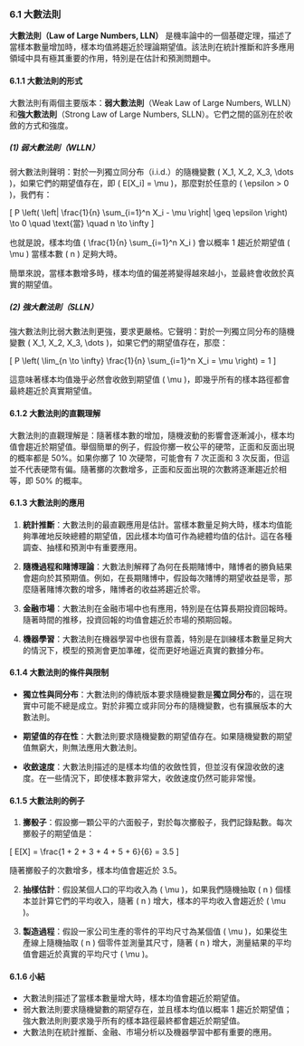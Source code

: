 ### 6.1 大數法則

**大數法則（Law of Large Numbers, LLN）** 是機率論中的一個基礎定理，描述了當樣本數量增加時，樣本均值將趨近於理論期望值。該法則在統計推斷和許多應用領域中具有極其重要的作用，特別是在估計和預測問題中。

#### 6.1.1 大數法則的形式

大數法則有兩個主要版本：**弱大數法則**（Weak Law of Large Numbers, WLLN）和**強大數法則**（Strong Law of Large Numbers, SLLN）。它們之間的區別在於收斂的方式和強度。

##### (1) 弱大數法則（WLLN）

弱大數法則聲明：對於一列獨立同分布（i.i.d.）的隨機變數 \( X_1, X_2, X_3, \dots \)，如果它們的期望值存在，即 \( E[X_i] = \mu \)，那麼對於任意的 \( \epsilon > 0 \)，我們有：

\[
P \left( \left| \frac{1}{n} \sum_{i=1}^n X_i - \mu \right| \geq \epsilon \right) \to 0 \quad \text{當} \quad n \to \infty
\]

也就是說，樣本均值 \( \frac{1}{n} \sum_{i=1}^n X_i \) 會以概率 1 趨近於期望值 \( \mu \) 當樣本數 \( n \) 足夠大時。

簡單來說，當樣本數增多時，樣本均值的偏差將變得越來越小，並最終會收斂於真實的期望值。

##### (2) 強大數法則（SLLN）

強大數法則比弱大數法則更強，要求更嚴格。它聲明：對於一列獨立同分布的隨機變數 \( X_1, X_2, X_3, \dots \)，如果它們的期望值存在，那麼：

\[
P \left( \lim_{n \to \infty} \frac{1}{n} \sum_{i=1}^n X_i = \mu \right) = 1
\]

這意味著樣本均值幾乎必然會收斂到期望值 \( \mu \)，即幾乎所有的樣本路徑都會最終趨近於真實期望值。

#### 6.1.2 大數法則的直觀理解

大數法則的直觀理解是：隨著樣本數的增加，隨機波動的影響會逐漸減小，樣本均值會趨近於期望值。舉個簡單的例子，假設你擲一枚公平的硬幣，正面和反面出現的概率都是 50%。如果你擲了 10 次硬幣，可能會有 7 次正面和 3 次反面，但這並不代表硬幣有偏。隨著擲的次數增多，正面和反面出現的次數將逐漸趨近於相等，即 50% 的概率。

#### 6.1.3 大數法則的應用

1. **統計推斷**：大數法則的最直觀應用是估計。當樣本數量足夠大時，樣本均值能夠準確地反映總體的期望值，因此樣本均值可作為總體均值的估計。這在各種調查、抽樣和預測中有重要應用。

2. **隨機過程和賭博理論**：大數法則解釋了為何在長期賭博中，賭博者的勝負結果會趨向於其預期值。例如，在長期賭博中，假設每次賭博的期望收益是零，那麼隨著賭博次數的增多，賭博者的收益將趨近於零。

3. **金融市場**：大數法則在金融市場中也有應用，特別是在估算長期投資回報時。隨著時間的推移，投資回報的均值會趨近於市場的預期回報。

4. **機器學習**：大數法則在機器學習中也很有意義，特別是在訓練樣本數量足夠大的情況下，模型的預測會更加準確，從而更好地逼近真實的數據分布。

#### 6.1.4 大數法則的條件與限制

- **獨立性與同分布**：大數法則的傳統版本要求隨機變數是**獨立同分布**的，這在現實中可能不總是成立。對於非獨立或非同分布的隨機變數，也有擴展版本的大數法則。
  
- **期望值的存在性**：大數法則要求隨機變數的期望值存在。如果隨機變數的期望值無窮大，則無法應用大數法則。

- **收斂速度**：大數法則描述的是樣本均值的收斂性質，但並沒有保證收斂的速度。在一些情況下，即使樣本數非常大，收斂速度仍然可能非常慢。

#### 6.1.5 大數法則的例子

1. **擲骰子**：假設擲一顆公平的六面骰子，對於每次擲骰子，我們記錄點數。每次擲骰子的期望值是：

\[
E[X] = \frac{1 + 2 + 3 + 4 + 5 + 6}{6} = 3.5
\]

隨著擲骰子的次數增多，樣本均值會趨近於 3.5。

2. **抽樣估計**：假設某個人口的平均收入為 \( \mu \)，如果我們隨機抽取 \( n \) 個樣本並計算它們的平均收入，隨著 \( n \) 增大，樣本的平均收入會趨近於 \( \mu \)。

3. **製造過程**：假設一家公司生產的零件的平均尺寸為某個值 \( \mu \)，如果從生產線上隨機抽取 \( n \) 個零件並測量其尺寸，隨著 \( n \) 增大，測量結果的平均值會趨近於真實的平均尺寸 \( \mu \)。

#### 6.1.6 小結

- 大數法則描述了當樣本數量增大時，樣本均值會趨近於期望值。
- 弱大數法則要求隨機變數的期望存在，並且樣本均值以概率 1 趨近於期望值；強大數法則則要求幾乎所有的樣本路徑最終都會趨近於期望值。
- 大數法則在統計推斷、金融、市場分析以及機器學習中都有重要的應用。